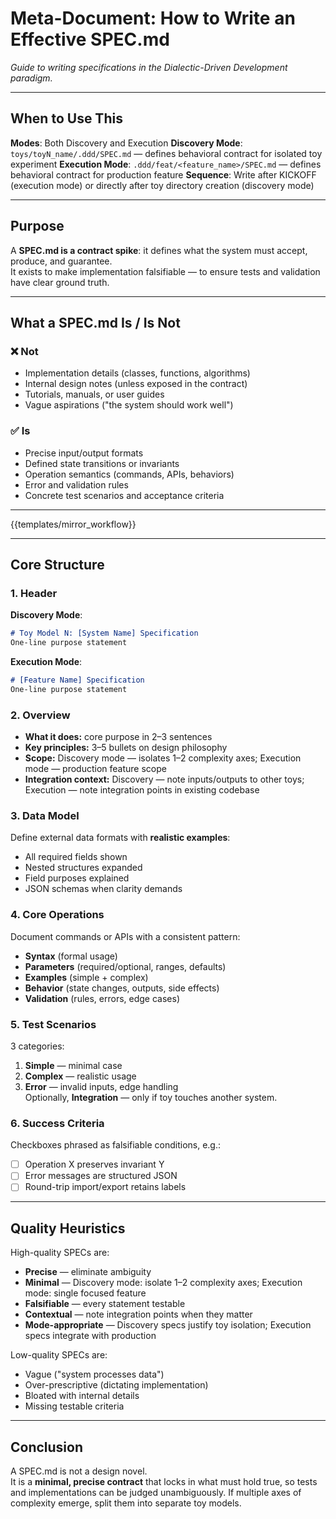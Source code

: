 # Meta-Document: How to Write an Effective SPEC.md

_Guide to writing specifications in the Dialectic-Driven Development paradigm._

---

## When to Use This

**Modes**: Both Discovery and Execution
**Discovery Mode**: `toys/toyN_name/.ddd/SPEC.md` — defines behavioral contract for isolated toy experiment
**Execution Mode**: `.ddd/feat/<feature_name>/SPEC.md` — defines behavioral contract for production feature
**Sequence**: Write after KICKOFF (execution mode) or directly after toy directory creation (discovery mode)

---

## Purpose

A **SPEC.md is a contract spike**: it defines what the system must accept, produce, and guarantee.  
It exists to make implementation falsifiable — to ensure tests and validation have clear ground truth.

---

## What a SPEC.md Is / Is Not

### ❌ Not
- Implementation details (classes, functions, algorithms)
- Internal design notes (unless exposed in the contract)
- Tutorials, manuals, or user guides
- Vague aspirations ("the system should work well")

### ✅ Is
- Precise input/output formats
- Defined state transitions or invariants
- Operation semantics (commands, APIs, behaviors)
- Error and validation rules
- Concrete test scenarios and acceptance criteria

---

{{templates/mirror_workflow}}

---

## Core Structure

### 1. Header

**Discovery Mode**:
```markdown
# Toy Model N: [System Name] Specification
One-line purpose statement
```

**Execution Mode**:
```markdown
# [Feature Name] Specification
One-line purpose statement
```

### 2. Overview
- **What it does:** core purpose in 2–3 sentences
- **Key principles:** 3–5 bullets on design philosophy
- **Scope:** Discovery mode — isolates 1–2 complexity axes; Execution mode — production feature scope
- **Integration context:** Discovery — note inputs/outputs to other toys; Execution — note integration points in existing codebase

### 3. Data Model
Define external data formats with **realistic examples**:
- All required fields shown
- Nested structures expanded
- Field purposes explained
- JSON schemas when clarity demands

### 4. Core Operations
Document commands or APIs with a consistent pattern:
- **Syntax** (formal usage)
- **Parameters** (required/optional, ranges, defaults)
- **Examples** (simple + complex)
- **Behavior** (state changes, outputs, side effects)
- **Validation** (rules, errors, edge cases)

### 5. Test Scenarios
3 categories:
1. **Simple** — minimal case
2. **Complex** — realistic usage
3. **Error** — invalid inputs, edge handling  
Optionally, **Integration** — only if toy touches another system.

### 6. Success Criteria
Checkboxes phrased as falsifiable conditions, e.g.:
- [ ] Operation X preserves invariant Y
- [ ] Error messages are structured JSON
- [ ] Round-trip import/export retains labels

---

## Quality Heuristics

High-quality SPECs are:
- **Precise** — eliminate ambiguity
- **Minimal** — Discovery mode: isolate 1–2 complexity axes; Execution mode: single focused feature
- **Falsifiable** — every statement testable
- **Contextual** — note integration points when they matter
- **Mode-appropriate** — Discovery specs justify toy isolation; Execution specs integrate with production

Low-quality SPECs are:
- Vague ("system processes data")
- Over-prescriptive (dictating implementation)
- Bloated with internal details
- Missing testable criteria

---

## Conclusion

A SPEC.md is not a design novel.  
It is a **minimal, precise contract** that locks in what must hold true, so tests and implementations can be judged unambiguously. If multiple axes of complexity emerge, split them into separate toy models.